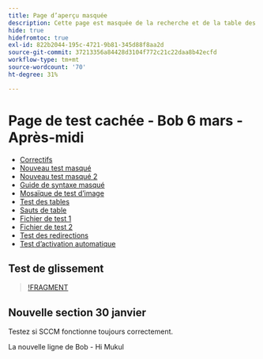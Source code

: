 ```yaml
---
title: Page d’aperçu masquée
description: Cette page est masquée de la recherche et de la table des matières.
hide: true
hidefromtoc: true
exl-id: 822b2044-195c-4721-9b81-345d88f8aa2d
source-git-commit: 37213356a84428d3104f772c21c22daa8b42ecfd
workflow-type: tm+mt
source-wordcount: '70'
ht-degree: 31%

---
```


# Page de test cachée - Bob 6 mars - Après-midi

+ [Correctifs](hidden/bug-fixes.md)
+ [Nouveau test masqué](hidden-new-test.md)
+ [Nouveau test masqué 2](hidden-new-test-2.md)
+ [Guide de syntaxe masqué](hidden/syntax-style-guide.md)
+ [Mosaïque de test d’image](hidden/test-page.md)
+ [Test des tables](hidden/tables.md)
+ [Sauts de table](hidden/table-breaks.md)
+ [Fichier de test 1](hidden/note-test.md)
+ [Fichier de test 2](hidden-test.md)
+ [Test des redirections](hidden/test-redirection.md)
+ [Test d’activation automatique](hidden/autoactivate.md)

## Test de glissement

>[!FRAGMENT](https://experienceleague-stage.adobe.com/en/slides/analyze-project)

## Nouvelle section 30 janvier

Testez si SCCM fonctionne toujours correctement.

La nouvelle ligne de Bob - Hi Mukul
